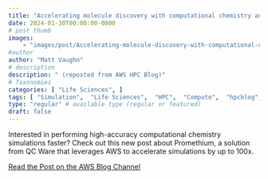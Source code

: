 ```yaml
---
title: "Accelerating molecule discovery with computational chemistry and Promethium on AWS"
date: 2024-01-30T00:00:00-0800
# post thumb
images:
    - "images/post/Accelerating-molecule-discovery-with-computational-chemistry-and-Promethium-on-AWS-1120x630.png"
#author
author: "Matt Vaughn"
# description
description: " (reposted from AWS HPC Blog)"
# Taxonomies
categories: [ "Life Sciences", ]
tags: [ "Simulation",  "Life Sciences",  "HPC",  "Compute",  "hpcblog", ]
type: "regular" # available type (regular or featured)
draft: false
---
```


Interested in performing high-accuracy computational chemistry simulations faster? Check out this new post about Promethium, a solution from QC Ware that leverages AWS to accelerate simulations by up to 100x.

<a href="https://aws.amazon.com/blogs/hpc/accelerating-molecule-discovery-with-computational-chemistry-and-promethium-on-aws/" class="btn btn-primary btn-lg active" role="button" aria-pressed="true" style="margin-top: 8px;">Read the Post on the AWS Blog Channel</a>